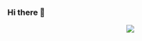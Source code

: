 ### Hi there 👋

<!--
**PrakharSingh0/PrakharSingh0** is a ✨ _special_ ✨ repository because its `README.md` (this file) appears on your GitHub profile.

Here are some ideas to get you started:

- 🔭 I’m currently working on ...
- 🌱 I’m currently learning ...
- 👯 I’m looking to collaborate on ...
- 🤔 I’m looking for help with ...
- 💬 Ask me about ...
- 📫 How to reach me: ...
- 😄 Pronouns: ...
- ⚡ Fun fact: ...
-->

<div id="header" align="center" width=200>
  <img src="[https://i0.wp.com/time-stacking.com/wp-content/uploads/2019/07/logo.jpg?ssl=1](https://scontent.cdninstagram.com/v/t51.2885-19/272111763_957368351565636_179318079416357182_n.jpg?stp=dst-jpg_s150x150&_nc_ht=scontent.cdninstagram.com&_nc_cat=100&_nc_ohc=jVKeCtiyzp8Q7kNvgG1jtZo&edm=APs17CUBAAAA&ccb=7-5&oh=00_AYDmRBajMSuj1a-Eiw5x8LSQicSpITKYbCAFNqzHWn7HiA&oe=664E9073&_nc_sid=10d13b)">
</div>
